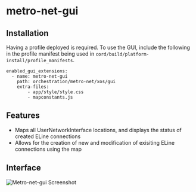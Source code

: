 # metro-net-gui

## Installation

Having a profile deployed is required. To use the GUI, include the following in the profile manifest
being used in `cord/build/platform-install/profile_manifests`.

```
enabled_gui_extensions:
  - name: metro-net-gui
    path: orchestration/metro-net/xos/gui
    extra-files:
        - app/style/style.css
        - mapconstants.js
```

## Features

 - Maps all UserNetworkInterface locations, and displays the status of created ELine connections
 - Allows for the creation of new and modification of exisiting ELine connections using the map
 
## Interface

![Metro-net-gui Screenshot](http://i.imgur.com/f4YxuyV.png)
